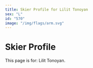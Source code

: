 ```yaml
---
title: Skier Profile for Lilit Tonoyan
sex: "L"
id: "570"
image: "/img/flags/arm.svg" 
---
```


# Skier Profile

This page is for: Lilit Tonoyan.
    